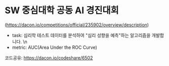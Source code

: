 SW 중심대학 공동 AI 경진대회 
===
(https://dacon.io/competitions/official/235902/overview/description)

- task: 심리학 테스트 데이터를 분석하여 "심리 성향을 예측"하는 알고리즘을 개발합니다. \n
- metric: AUC(Area Under the ROC Curve)

코드공유: https://dacon.io/codeshare/6502

